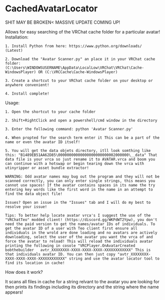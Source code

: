# CachedAvatarLocator

SHIT MAY BE BROKEN< MASSIVE UPDATE COMING UP!

Allows for easy searching of the VRChat cache folder for a particular avatar!
Installation:

	1. Install Python from here: https://www.python.org/downloads/ (Latest)
	
	2. Download the "Avatar Scanner.py" an place it in your VRChat cache folder: (C:\Users\WINDOWSUSERNAME\AppData\LocalLow\VRChat\VRChat\Cache-WindowsPlayer) OR (C:\VRCCache\Cache-WindowsPlayer)
	
	3. Create a shortcut to your VRChat cache folder on your desktop or anywhere convenient!
	
	4. Install complete!
	
Usage:

	1. Open the shortcut to your cache folder
	
	2. Shift+RightClick and open a powershell/cmd window in the directory
	
	3. Enter the following command: python 'Avatar Scanner.py'
	
	4. When propted for the search term enter it This can be a part of the name or even the avatar ID itself!
	
	5. You will get the data objets directory, itll look somthing like this: "B1489EB51AA62D85\00000000000000000000000002000000\__data" That data file is your vrca so just rename it to AVATAR.vrca and boom you can continue with a hotswap or begin tearing down the vrca with utinyripper or asset bundle extractor!
		
	WARNING: Odd avatar names may bug out the program and they will not be scanned correctly, you can only enter single strings, this means you cannot use spaces! If the avatar contains spaces in its name the try entering key words like the first word in the name in an attempt to find the data object file!
	 
	Issues? Open an issue in the "Issues" tab and I will do my best to resolve your issue!
	
	Tips: To better help locate avatar vrca's I suggest the use of the "VRChatTeo" modded client! (https://discord.gg/WKPdWT2Ypw), you don't need the paid version to get the names/avatar IDs of individuals. To get the avatar ID of a user with Teo client first ensure all individuals in the wrold are done loading and no avatars are actively downloading, select the user of the avatar you want the vrca of and force the avatar to reload! This will reload the individuals avatar printing the following in cosole "VRCPlayer.OnAvatarCreated bobthebuilder   avtr_XXXXXXXX-XXXX-XXXX-XXXX-XXXXXXXXXXXX" This is that individuals avatar ID. You can then just copy "avtr_XXXXXXXX-XXXX-XXXX-XXXX-XXXXXXXXXXXX" string and use the avatar locator tool to find its location in cache!
How does it work?

It scans all files in cache for a string relvant to the avatar you are looking for then prints its findings including its directory and the string where the name appears!